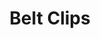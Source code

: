 ---
title: "Belt Clips"
slug: "belt-clips"
description: "Tech specs for the belt clips in FarmBot Genesis. Visit [our shop](http://shop.farm.bot) to purchase parts."
price: $3.00
quantity:
  genesis: 6
  xl: 6
specs:
  Thickness: 5mm
  Material: 6061 Aluminum
  Surface Treatments: Tumble polished<br>Sand blasted<br>Clear anodized
internal-specs:
  Internal Part Name: Belt Clip Rev A
  Vendor: LDO
  $/pc: $1.65
  Component Tests: Plate and Bracket Tests
---